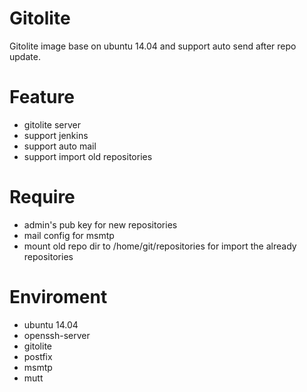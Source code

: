 # Gitolite

Gitolite image base on ubuntu 14.04 and support auto send after repo update.

# Feature

* gitolite server
* support jenkins
* support auto mail
* support import old repositories

# Require
* admin's pub key for new repositories
* mail config for msmtp
* mount old repo dir to /home/git/repositories for import the already repositories

# Enviroment

* ubuntu 14.04
* openssh-server
* gitolite
* postfix
* msmtp
* mutt


